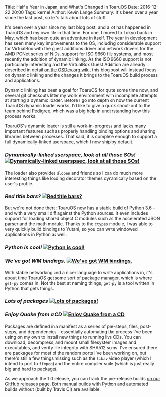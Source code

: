 Title: Half a Year in Japan, and What's Changed in ToaruOS
Date: 2016-12-22 20:00
Tags: kernel
Author: Kevin Lange
Summary: It's been over a year since the last post, so let's talk about lots of stuff.

It's been over a year since my last blog post, and a lot has happened in ToaruOS and my own life in that time. For one, I moved to Tokyo back in May, which has been quite an adventure in itself. The year in development has seen many key improvements to the OS, including considerable support for VirtualBox with the guest additions driver and network drivers for the AMD PCNet series of NICs, support for ISO 9660 file systems, and most recently the addition of dynamic linking. As the ISO 9660 support is not particularly interesting and the VirtualBox Guest Addition are already described in detail [on the OSDev.org wiki](http://wiki.osdev.org/VirtualBox_Guest_Additions), this blog post will instead focus on dynamic linking and the changes it brings to the ToaruOS build process and applications.

Dynamic linking has been a goal for ToaruOS for quite some time now, and several git checkouts litter my work environment with incomplete attempts at starting a dynamic loader. Before I go into depth on how the current ToaruOS dynamic loader works, I'd like to give a quick shout-out to the team behind [Pedigree](https://www.pedigree-project.org/), which was a big help in understanding how this process works.

ToaruOS's dynamic loader is still a work-in-progress and lacks many important features such as properly handling binding options and sharing libraries between processes. That said, it is complete enough to support a full dynamically-linked userspace, which I now ship by default.

### *Dynamically-linked userspace, look at all those SOs!* [![Dynamically-linked userspaec, look at all those SOs!](http://i.imgur.com/kgnpgBo.png)](http://i.imgur.com/kgnpgBo.png)
####

The loader also provides `dlopen` and friends so I can do much more interesting things like loading decorator themes dynamically based on the user's profile.

### *Red title bars?* [![Red title bars?](http://i.imgur.com/FT1rkez.png)](http://i.imgur.com/FT1rkez.png)
####

But we're not done there: ToaruOS now has a stable build of Python 3.6 - and with a very small diff against the Python sources. It even includes support for loading shared object C modules such as the accelerated JSON parser and the math module. Thanks to the `ctypes` module, I was able to very quickly build bindings to Yutani, so you can write windowed applications in Python as well.

### *Python is cool!* [![Python is cool!](http://i.imgur.com/2LUS5Wh.png)](http://i.imgur.com/2LUS5Wh.png)
### *We've got WM bindings.* [![We've got WM bindings.](http://i.imgur.com/PDfO9Ty.png)](http://i.imgur.com/PDfO9Ty.png)
####

With stable networking and a nicer language to write applications in, it's about time ToaruOS get some sort of package manager, which is where `get-py` comes in. Not the best at naming things, `get-py` is a tool written in Python that gets things.

### *Lots of packages* [![Lots of packages!](http://i.imgur.com/t8MAc6H.png)](http://i.imgur.com/t8MAc6H.png)
### *Enjoy Quake from a CD* [![Enjoy Quake from a CD](http://i.imgur.com/QVSB9vK.png)](http://i.imgur.com/QVSB9vK.png)
####

Packages are defined in a manifest as a series of pre-steps, files, post-steps, and dependencies - essentially automating the process I've been using on my own to install new things to running live CDs. You can download, decompress, and mount small filesystem images and executables, and verify file integrity with SHA512 sums. I've ensured there are packages for most of the random ports I've been working on, but there's still a few things missing such as the `libav` video player (which I intend to port to `ffmpeg`) and the entire compiler suite (which is just really big and hard to package).

As we approach the 1.0 release, you can track the pre-release builds [on our GitHub releases page](https://github.com/klange/toaruos/releases). Both manual builds with Python and automated builds without (built by Travis CI) are available.
